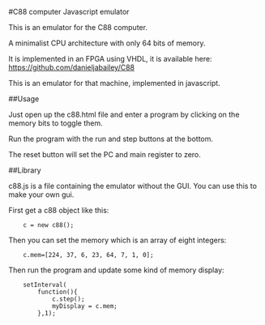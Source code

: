 #C88 computer Javascript emulator

This is an emulator for the C88 computer.

A minimalist CPU architecture with only 64 bits of memory.

It is implemented in an FPGA using VHDL, it is available here: https://github.com/danieljabailey/C88

This is an emulator for that machine, implemented in javascript.

##Usage

Just open up the c88.html file and enter a program by clicking on the memory bits to toggle them.

Run the program with the run and step buttons at the bottom.

The reset button will set the PC and main register to zero.

##Library

c88.js is a file containing the emulator without the GUI.
You can use this to make your own gui.

First get a c88 object like this:

```
	c = new c88();
```

Then you can set the memory which is an array of eight integers:
```
	c.mem=[224, 37, 6, 23, 64, 7, 1, 0];
```

Then run the program and update some kind of memory display:
```
	setInterval(
		function(){
			c.step();
			myDisplay = c.mem;
		},1);
```
